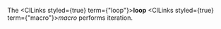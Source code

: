  



The <ClLinks styled={true} term={"loop"}><b>loop</b></ClLinks> <ClLinks styled={true} term={"macro"}><i>macro</i></ClLinks> performs iteration. 




